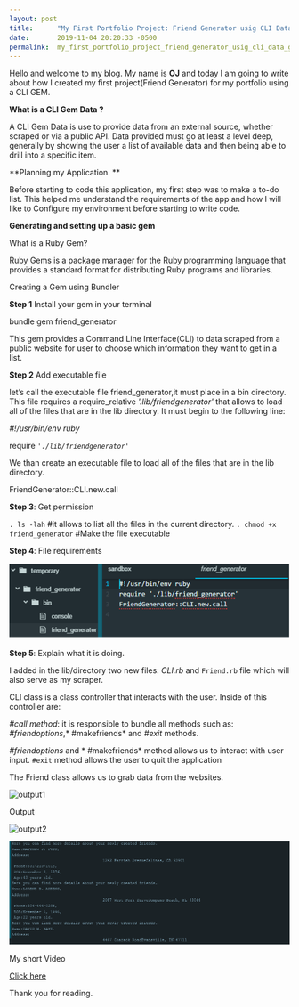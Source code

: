 ```yaml
---
layout: post
title:      "My First Portfolio Project: Friend Generator usig CLI Data gem"
date:       2019-11-04 20:20:33 -0500
permalink:  my_first_portfolio_project_friend_generator_usig_cli_data_gem
---
```



Hello and welcome to my blog. My name is **OJ** and today I am going to write about how I created my first project(Friend Generator) for my portfolio using a CLI GEM.


**What is a CLI Gem Data ?**

A CLI Gem Data is use to provide data from an external source, whether scraped or via a public API. Data provided must go at least a level deep, generally by showing the user a list of available data and then being able to drill into a specific item.

**Planning my Application. **

Before starting to code this application, my first step was to make a to-do list. This helped me understand the requirements of the app and how I will like to Configure my environment before starting to write code. 

**Generating and setting up a basic gem**

What is a Ruby Gem?

Ruby Gems is a package manager for the Ruby programming language that provides a standard format for distributing Ruby programs and libraries.

Creating a Gem using Bundler

**Step 1** Install your gem in your terminal

bundle gem friend_generator

This gem provides a Command Line Interface(CLI) to data scraped from a public website for user to choose which information they want to get in a list.

**Step 2** Add executable file

let’s call the executable file friend_generator,it must place in a bin directory. This file requires a require_relative *'.lib/friendgenerator'* that allows to load all of the files that are in the lib directory. It must begin to the following line:

*#!/usr/bin/env ruby*

require *`'./lib/friendgenerator'`*

We than create an executable file to load all of the files that are in the lib directory.

FriendGenerator::CLI.new.call

**Step 3**: Get permission

`. ls -lah` #it allows to list all the files in the current directory.
`. chmod +x friend_generator` #Make the file executable

**Step 4**: File requirements

![](https://github.com/ojappah/ojappah.github.io/blob/master/img/1.PNG)


**Step 5**: Explain what it is doing.

I added in the lib/directory two new files: *CLI.rb* and `Friend.rb` file which will also serve as my scraper.

CLI class is a class controller that interacts with the user.  Inside of this controller are:

*#call method*: it is responsible to bundle all methods such as: *#friendoptions*,* #makefriends* and *#exit* methods.

*#friendoptions* and * #makefriends* method allows us to interact with user input.
`#exit` method allows the user to quit the application

The Friend class allows us to grab data from the websites.

![output1](http://https://raw.githubusercontent.com/ojappah/ojappah.github.io/master/img/image.png)

Output

![output2](http://https://raw.githubusercontent.com/ojappah/ojappah.github.io/master/img/2.PNG)

![output3](http://raw.githubusercontent.com/ojappah/ojappah.github.io/master/img/3.PNG)

My short Video

[Click here](http://youtu.be/1eipsbi4lA0)


Thank you for reading. 






